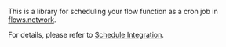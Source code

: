 This is a library for scheduling your flow function as a cron job in [flows.network](https://flows.network).

For details, please refer to [Schedule Integration](https://flows.network/integration/Schedule).
